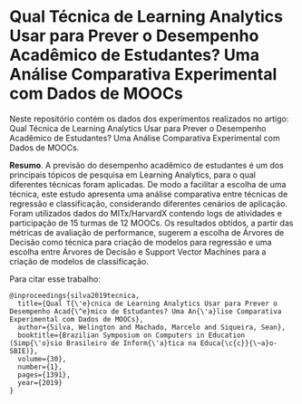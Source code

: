 # Qual Técnica de Learning Analytics Usar para Prever o Desempenho Acadêmico de Estudantes? Uma Análise Comparativa Experimental com Dados de MOOCs 

Neste repositório contém os dados dos experimentos realizados no artigo: Qual Técnica de Learning Analytics Usar para Prever o Desempenho Acadêmico de Estudantes? Uma Análise Comparativa Experimental com Dados de MOOCs.

**Resumo**. A previsão do desempenho acadêmico de estudantes é um dos principais tópicos de pesquisa em Learning Analytics, para o qual diferentes técnicas foram aplicadas. De modo a facilitar a escolha de uma técnica, este estudo apresenta uma análise comparativa entre técnicas de regressão e classificação, considerando diferentes cenários de aplicação. Foram utilizados dados do MITx/HarvardX contendo logs de atividades e participação de 15 turmas de 12 MOOCs. Os resultados obtidos, a partir das métricas de avaliação de performance, sugerem a escolha de Árvores de Decisão como técnica para criação de modelos para regressão e uma escolha entre Árvores de Decisão e Support Vector Machines para a criação de modelos de classificação.


Para citar esse trabalho:

```
@inproceedings{silva2019tecnica,
  title={Qual T{\'e}cnica de Learning Analytics Usar para Prever o Desempenho Acad{\^e}mico de Estudantes? Uma An{\'a}lise Comparativa Experimental com Dados de MOOCs},
  author={Silva, Welington and Machado, Marcelo and Siqueira, Sean},
  booktitle={Brazilian Symposium on Computers in Education (Simp{\'o}sio Brasileiro de Inform{\'a}tica na Educa{\c{c}}{\~a}o-SBIE)},
  volume={30},
  number={1},
  pages={1391},
  year={2019}
}
```